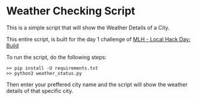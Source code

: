# Weather Checking Script

This is a simple script that will show the Weather Details of a City.

This entire script, is built for the day 1 challenge of [MLH - Local Hack Day: Build](https://localhackday.mlh.io/build)

To run the script, do the following steps:

```
>> pip install -U requirements.txt
>> python3 weather_status.py
```

Then enter your preffered city name and the script will show the weather details of that specific city.